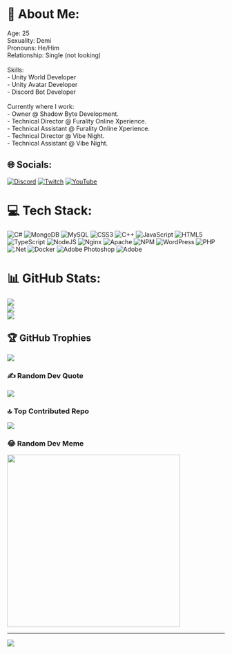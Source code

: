 # 💫 About Me:
Age: 25<br>Sexuality: Demi<br>Pronouns: He/Him<br>Relationship: Single (not looking)<br><br>Skills:<br>- Unity World Developer<br>- Unity Avatar Developer<br>- Discord Bot Developer<br><br>Currently where I work:<br>- Owner @ Shadow Byte Development.<br>- Technical Director @ Furality Online Xperience.<br>- Technical Assistant @ Furality Online Xperience.<br>- Technical Director @ Vibe Night.<br>- Technical Assistant @ Vibe Night.

## 🌐 Socials:
[![Discord](https://img.shields.io/badge/Discord-%237289DA.svg?logo=discord&logoColor=white)](https://shadowhub.dev/) [![Twitch](https://img.shields.io/badge/Twitch-%239146FF.svg?logo=Twitch&logoColor=white)](https://twitch.tv/shadowbytedev) [![YouTube](https://img.shields.io/badge/YouTube-%23FF0000.svg?logo=YouTube&logoColor=white)](https://www.youtube.com/@shadowbyte.dev1
) 

# 💻 Tech Stack:
![C#](https://img.shields.io/badge/c%23-%23239120.svg?style=for-the-badge&logo=csharp&logoColor=white) ![MongoDB](https://img.shields.io/badge/MongoDB-%234ea94b.svg?style=for-the-badge&logo=mongodb&logoColor=white) ![MySQL](https://img.shields.io/badge/mysql-4479A1.svg?style=for-the-badge&logo=mysql&logoColor=white) ![CSS3](https://img.shields.io/badge/css3-%231572B6.svg?style=for-the-badge&logo=css3&logoColor=white) ![C++](https://img.shields.io/badge/c++-%2300599C.svg?style=for-the-badge&logo=c%2B%2B&logoColor=white) ![JavaScript](https://img.shields.io/badge/javascript-%23323330.svg?style=for-the-badge&logo=javascript&logoColor=%23F7DF1E) ![HTML5](https://img.shields.io/badge/html5-%23E34F26.svg?style=for-the-badge&logo=html5&logoColor=white) ![TypeScript](https://img.shields.io/badge/typescript-%23007ACC.svg?style=for-the-badge&logo=typescript&logoColor=white) ![NodeJS](https://img.shields.io/badge/node.js-6DA55F?style=for-the-badge&logo=node.js&logoColor=white) ![Nginx](https://img.shields.io/badge/nginx-%23009639.svg?style=for-the-badge&logo=nginx&logoColor=white) ![Apache](https://img.shields.io/badge/apache-%23D42029.svg?style=for-the-badge&logo=apache&logoColor=white) ![NPM](https://img.shields.io/badge/NPM-%23CB3837.svg?style=for-the-badge&logo=npm&logoColor=white) ![WordPress](https://img.shields.io/badge/WordPress-%23117AC9.svg?style=for-the-badge&logo=WordPress&logoColor=white) ![PHP](https://img.shields.io/badge/php-%23777BB4.svg?style=for-the-badge&logo=php&logoColor=white) ![.Net](https://img.shields.io/badge/.NET-5C2D91?style=for-the-badge&logo=.net&logoColor=white) ![Docker](https://img.shields.io/badge/docker-%230db7ed.svg?style=for-the-badge&logo=docker&logoColor=white) ![Adobe Photoshop](https://img.shields.io/badge/adobe%20photoshop-%2331A8FF.svg?style=for-the-badge&logo=adobe%20photoshop&logoColor=white) ![Adobe](https://img.shields.io/badge/adobe-%23FF0000.svg?style=for-the-badge&logo=adobe&logoColor=white)
# 📊 GitHub Stats:
![](https://github-readme-stats.vercel.app/api?username=ShadowBytedev&theme=dark&hide_border=false&include_all_commits=true&count_private=true)<br/>
![](https://github-readme-streak-stats.herokuapp.com/?user=ShadowBytedev&theme=dark&hide_border=false)<br/>
![](https://github-readme-stats.vercel.app/api/top-langs/?username=ShadowBytedev&theme=dark&hide_border=false&include_all_commits=true&count_private=true&layout=compact)

## 🏆 GitHub Trophies
![](https://github-profile-trophy.vercel.app/?username=ShadowBytedev&theme=radical&no-frame=false&no-bg=true&margin-w=4)

### ✍️ Random Dev Quote
![](https://quotes-github-readme.vercel.app/api?type=horizontal&theme=dark)

### 🔝 Top Contributed Repo
![](https://github-contributor-stats.vercel.app/api?username=ShadowBytedev&limit=5&theme=dark&combine_all_yearly_contributions=true)

### 😂 Random Dev Meme
<img src='https://memer-new.vercel.app/' style="height: 400px;"/>

---
[![](https://visitcount.itsvg.in/api?id=ShadowBytedev&icon=0&color=4)](https://visitcount.itsvg.in)

<!-- Proudly created with GPRM ( https://gprm.itsvg.in ) -->
